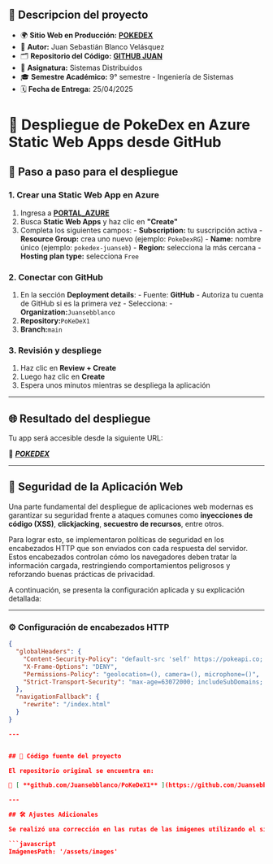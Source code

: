 


## 📌 Descripcion del proyecto

- 🌍 **Sitio Web en Producción:** [**POKEDEX**](https://polite-bush-02974e510.6.azurestaticapps.net/)
- 👤 **Autor:** Juan Sebastián Blanco Velásquez
- 🗂️ **Repositorio del Código:** [**GITHUB JUAN**](https://github.com/Juansebblanco/PoKeDeX1)
- 📖 **Asignatura:** Sistemas Distribuidos
- 🎓 **Semestre Académico:** 9° semestre - Ingeniería de Sistemas
- 🗓️ **Fecha de Entrega:** 25/04/2025
# 🚀 Despliegue de PokeDex en Azure Static Web Apps desde GitHub

## 🧭 Paso a paso para el despliegue


### 1. Crear una Static Web App en Azure

1. Ingresa a [**PORTAL_AZURE**](https://portal.azure.com)
2.  Busca **Static Web Apps** y haz clic en **"Create"** 
3. Completa los siguientes campos:   - **Subscription:** tu suscripción activa   - **Resource Group:** crea uno nuevo (ejemplo: `PokeDexRG`)   - **Name:** nombre único (ejemplo: `pokedex-juanseb`)   - **Region:** selecciona la más cercana   - **Hosting plan type:** selecciona `Free`








### 2. Conectar con GitHub

1. En la sección **Deployment details**:   - Fuente: **GitHub**   - Autoriza tu cuenta de GitHub si es la primera vez   - Selecciona:     - **Organization:**`Juansebblanco`    
2.   **Repository:**`PoKeDeX1`    
3.  **Branch:**`main`



 
  


### 3. Revisión y despliege

1. Haz clic en **Review + Create**
2. Luego haz clic en **Create**
3. Espera unos minutos mientras se despliega la aplicación



---

## 🌐 Resultado del despliegue

Tu app será accesible desde la siguiente URL:

🔗 [***POKEDEX***](https://polite-bush-02974e510.6.azurestaticapps.net/)

---
## 🔐 Seguridad de la Aplicación Web

Una parte fundamental del despliegue de aplicaciones web modernas es garantizar su seguridad frente a ataques comunes como **inyecciones de código (XSS)**, **clickjacking**, **secuestro de recursos**, entre otros.

Para lograr esto, se implementaron políticas de seguridad en los encabezados HTTP que son enviados con cada respuesta del servidor. Estos encabezados controlan cómo los navegadores deben tratar la información cargada, restringiendo comportamientos peligrosos y reforzando buenas prácticas de privacidad.

A continuación, se presenta la configuración aplicada y su explicación detallada:

---

### ⚙️ Configuración de encabezados HTTP

```json
{
  "globalHeaders": {
    "Content-Security-Policy": "default-src 'self' https://pokeapi.co; connect-src *; script-src 'self' 'unsafe-inline'; style-src 'self' 'unsafe-inline' https://fonts.googleapis.com; img-src * data:; font-src 'self' https://fonts.gstatic.com;",
    "X-Frame-Options": "DENY",
    "Permissions-Policy": "geolocation=(), camera=(), microphone=()",
    "Strict-Transport-Security": "max-age=63072000; includeSubDomains; preload"
  },
  "navigationFallback": {
    "rewrite": "/index.html"
  }
}

---


## 📂 Código fuente del proyecto

El repositorio original se encuentra en:

🔗 [ **github.com/Juansebblanco/PoKeDeX1** ](https://github.com/Juansebblanco/PoKeDeX1)

---

## 🛠️ Ajustes Adicionales

Se realizó una corrección en las rutas de las imágenes utilizando el siguiente ajuste en el código:

```javascript
ImágenesPath: '/assets/images'

